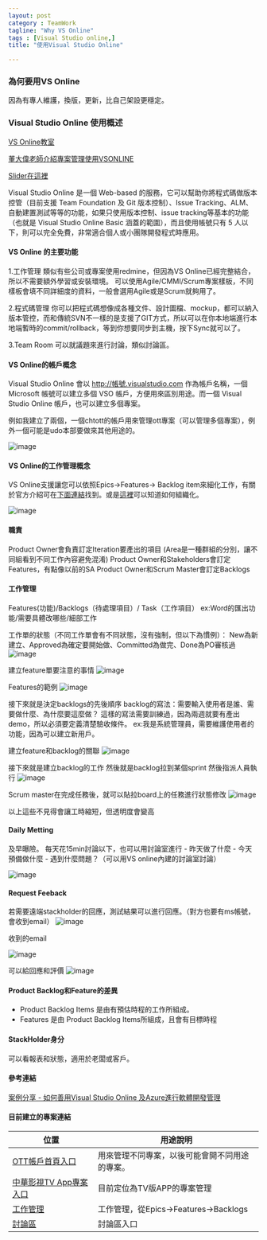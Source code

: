 ```yaml
---
layout: post
category : TeamWork 
tagline: "Why VS Online"
tags : [Visual Studio online,]
title: "使用Visual Studio Online"

---
```




### 為何要用VS Online
因為有專人維護，換版，更新，比自己架設更穩定。

### Visual Studio Online 使用概述
[VS Online教室](http://blogs.msdn.com/b/ericsk/archive/2014/01/10/using-visual-studio-online-as-your-private-git-repository-for-free.aspx)

[董大偉老師介紹專案管理使用VSONLINE](http://www.microsoftvirtualacademy.com/training-courses/visual-studio-online-azure-software-management-case-study)  

[Slider在這裡](https://prezi.com/5n_zvejt2vau/ms-alm-day-2014-public/?utm_campaign=share&utm_medium=copy)

Visual Studio Online 是一個 Web-based 的服務，它可以幫助你將程式碼做版本控管（目前支援 Team Foundation 及 Git 版本控制）、Issue Tracking、ALM、自動建置測試等等的功能，如果只使用版本控制、issue tracking等基本的功能（也就是 Visual Studio Online Basic 涵蓋的範圍），而且使用帳號只有 5 人以下，則可以完全免費，非常適合個人或小團隊開發程式時應用。

#### VS Online 的主要功能

1.工作管理
	類似有些公司或專案使用redmine，但因為VS Online已經完整結合，所以不需要額外學習或安裝環境。
	可以使用Agile/CMMI/Scrum專案樣板，不同樣板會填不同詳細度的資料，一般會選用Agile或是Scrum就夠用了。
	
2.程式碼管理
	你可以把程式碼想像成各種文件、設計圖檔、mockup，都可以納入版本管控，而和傳統SVN不一樣的是支援了GIT方式，所以可以在你本地端進行本地端暫時的commit/rollback，等到你想要同步到主機，按下Sync就可以了。
	
3.Team Room
 可以就議題來進行討論，類似討論區。
 	


#### VS Online的帳戶概念

Visual Studio Online 會以 http://帳號.visualstudio.com 作為帳戶名稱，一個 Microsoft 帳號可以建立多個 VSO 帳戶，方便用來區別用途。而一個 Visual Studio Online 帳戶，也可以建立多個專案。

例如我建立了兩個，一個chtott的帳戶用來管理ott專案（可以管理多個專案），例外一個可能是udo本部要做來其他用途的。

![image](https://farm1.staticflickr.com/344/19841531542_c3c2b58945_o.png)

#### VS Online的工作管理概念

VS Online支援讓您可以依照Epics->Features-> Backlog item來細化工作，有關於官方介紹可在[下面連結](http://blogs.msdn.com/b/visualstudioalm/archive/2015/05/15/scaled-agile-framework-visual-studio-online-process-template-updates.aspx)找到。或是[這裡](https://msdn.microsoft.com/en-us/Library/vs/alm/Work/backlogs/organize-backlog)可以知道如何組織化。

![image](https://farm1.staticflickr.com/312/19227355144_ef3d797d1f_o.png)

#### 職責

Product Owner會負責訂定Iteration要產出的項目
	(Area是一種群組的分別，讓不同組看到不同工作內容避免混淆)
Product Owner和Stakeholders會訂定Features，有點像以前的SA
Product Owner和Scrum Master會訂定Backlogs

#### 工作管理
Features(功能)/Backlogs（待處理項目）/ Task（工作項目）
ex:Word的匯出功能/需要具體改哪些/細部工作

工作單的狀態（不同工作單會有不同狀態，沒有強制，但以下為慣例）：
New為新建立、Approved為確定要開始做、Committed為做完、Done為PO審核過
![image](https://farm1.staticflickr.com/472/19844085352_509a35ab31_o.png)

建立feature單要注意的事情
![image](https://farm1.staticflickr.com/259/19825350656_c5fd3dfea9_o.png)

Features的範例
![image](https://farm1.staticflickr.com/382/19844273052_d236f62950_o.png)

接下來就是決定backlogs的先後順序
backlog的寫法：需要輸入使用者是誰、需要做什麼、為什麼要這麼做？
這樣的寫法需要訓練過，因為兩週就要有產出demo，所以必須要定義清楚驗收條件。
ex:我是系統管理員，需要維護使用者的功能，因為可以建立新用戶。

建立feature和backlog的關聯
![image](https://farm1.staticflickr.com/277/19229172854_6b75281958_o.png)

接下來就是建立backlog的工作
然後就是backlog拉到某個sprint
然後指派人員執行
![image](https://farm1.staticflickr.com/381/19663851968_9252b76a4a_o.png)

Scrum master在完成任務後，就可以貼拉board上的任務進行狀態修改
![image](https://farm1.staticflickr.com/259/19663901440_f5486a03d5_o.png)

以上這些不見得會讓工時縮短，但透明度會變高

#### Daily Metting
及早曝險。
每天花15min討論以下，也可以用討論室進行
	- 昨天做了什麼
	- 今天預備做什麼
	- 遇到什麼問題？（可以用VS online內建的討論室討論）
	
	
![image](https://farm1.staticflickr.com/468/19664121868_c70dda83d1_o.png)

#### Request Feeback
若需要遠端stackholder的回應，測試結果可以進行回應。（對方也要有ms帳號，會收到email）
![image](https://farm4.staticflickr.com/3723/19664199470_de0807172d_o.png)

收到的email

![image](https://farm1.staticflickr.com/441/19852237235_aef9dd8283_o.png)

可以給回應和評價
![image](https://farm4.staticflickr.com/3666/19664206468_432a8807ef_o.png)

#### Product Backlog和Feature的差異

 - Product Backlog Items 是由有預估時程的工作所組成。
 - Features 是由 Product Backlog Items所組成，且會有目標時程
 

#### StackHolder身分
可以看報表和狀態，適用於老闆或客戶。


#### 參考連結
[案例分享 - 如何善用Visual Studio Online 及Azure進行軟體開發管理](http://www.microsoftvirtualacademy.com/training-courses/visual-studio-online-azure-software-management-case-study)


#### 目前建立的專案連結

| 位置                                                                                                                                        | 用途說明                       |
|---------------------------------------------------------------------------------------------------------------------------------------------|--------------------------------|
| [OTT帳戶首頁入口](https://chtott.visualstudio.com/)                                                                                         | 用來管理不同專案，以後可能會開不同用途的專案。 |
| [中華影視TV App專案入口](https://chtott.visualstudio.com/DefaultCollection/%E4%B8%AD%E8%8F%AF%E5%BD%B1%E8%A6%96TV%20App)                    | 目前定位為TV版APP的專案管理    |
| [工作管理](https://chtott.visualstudio.com/DefaultCollection/%E4%B8%AD%E8%8F%AF%E5%BD%B1%E8%A6%96TV%20App/_backlogs#level=Epics&_a=backlog) | 工作管理，從Epics->Features->Backlogs                       |
| [討論區](https://chtott.visualstudio.com/_rooms)                                                                                            | 討論區入口                     |

